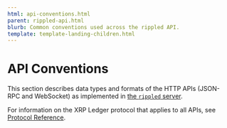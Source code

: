 ```yaml
---
html: api-conventions.html
parent: rippled-api.html
blurb: Common conventions used across the rippled API.
template: template-landing-children.html
---
```

# API Conventions

This section describes data types and formats of the HTTP APIs (JSON-RPC and WebSocket) as implemented in [the `rippled` server](the-rippled-server.html).

For information on the XRP Ledger protocol that applies to all APIs, see [Protocol Reference](protocol-reference.html).
